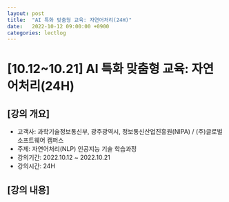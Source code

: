 ```yaml
---
layout: post
title:  "AI 특화 맞춤형 교육: 자연어처리(24H)"
date:   2022-10-12 09:00:00 +0900
categories: lectlog
---
```


# [10.12~10.21] AI 특화 맞춤형 교육: 자연어처리(24H)

## [강의 개요]

* 고객사: 과학기술정보통신부, 광주광역시, 정보통신산업진흥원(NIPA) / (주)글로벌 소프트웨어 캠퍼스
* 주제: 자연어처리(NLP) 인공지능 기술 학습과정
* 강의기간: 2022.10.12 ~ 2022.10.21
* 강의시간: 24H

## [강의 내용]

